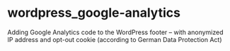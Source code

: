 # wordpress_google-analytics
Adding Google Analytics code to the WordPress footer – with anonymized IP address and opt-out cookie (according to German Data Protection Act)
